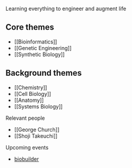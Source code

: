 Learning everything to engineer and augment life

## Core themes
- [[Bioinformatics]]
- [[Genetic Engineering]]
- [[Synthetic Biology]]

## Background themes
- [[Chemistry]]
- [[Cell Biology]]
- [[Anatomy]]
- [[Systems Biology]]

Relevant people
- [[George Church]]
- [[Shoji Takeuchi]]

Upcoming events
- [biobuilder](https://biobuilder.org/for-educators/)
